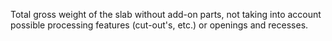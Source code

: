 Total gross weight of the slab without add-on parts, not taking into account possible processing features (cut-out's, etc.) or openings and recesses.
